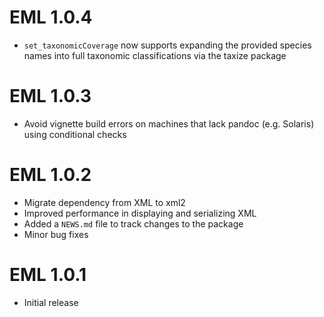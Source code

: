 # EML 1.0.4

* `set_taxonomicCoverage` now supports expanding the provided species names into full taxonomic classifications via the taxize package

# EML 1.0.3

* Avoid vignette build errors on machines that lack pandoc (e.g. Solaris) using conditional checks

# EML 1.0.2

* Migrate dependency from XML to xml2
* Improved performance in displaying and serializing XML
* Added a `NEWS.md` file to track changes to the package
* Minor bug fixes


# EML 1.0.1

* Initial release


